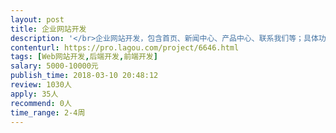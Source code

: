 ```yaml
---                
layout: post       
title: 企业网站开发           
description: '</br>企业网站开发，包含首页、新闻中心、产品中心、联系我们等；具体功能详聊；需要全栈开发、系统部署；语言采用PHP；</br>'     
contenturl: https://pro.lagou.com/project/6646.html      
tags: [Web网站开发,后端开发,前端开发]            
salary: 5000-10000元          
publish_time: 2018-03-10 20:48:12         
review: 1030人                   
apply: 35人                   
recommend: 0人                   
time_range: 2-4周              
---                 
```

